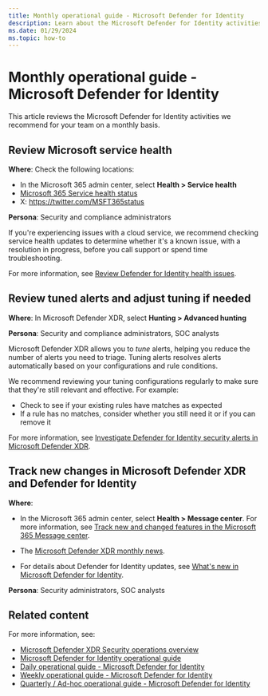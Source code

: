 ```yaml
---
title: Monthly operational guide - Microsoft Defender for Identity
description: Learn about the Microsoft Defender for Identity activities that we recommend for your team on a monthly basis.
ms.date: 01/29/2024
ms.topic: how-to
---
```


# Monthly operational guide - Microsoft Defender for Identity

This article reviews the Microsoft Defender for Identity activities we recommend for your team on a monthly basis.

## Review Microsoft service health

**Where**: Check the following locations:

- In the Microsoft 365 admin center, select **Health > Service health**
- [Microsoft 365 Service health status](https://status.office365.com/)
- X: https://twitter.com/MSFT365status

**Persona**: Security and compliance administrators

If you're experiencing issues with a cloud service, we recommend checking service health updates to determine whether it's a known issue, with a resolution in progress, before you call support or spend time troubleshooting.

For more information, see [Review Defender for Identity health issues](ops-guide-daily.md#review-defender-for-identity-health-issues).

## Review tuned alerts and adjust tuning if needed

**Where**: In Microsoft Defender XDR, select **Hunting > Advanced hunting**

**Persona**: Security and compliance administrators, SOC analysts

Microsoft Defender XDR allows you to *tune* alerts, helping you reduce the number of alerts you need to triage. Tuning alerts resolves alerts automatically based on your configurations and rule conditions.

We recommend reviewing your tuning configurations regularly to make sure that they're still relevant and effective. For example:

- Check to see if your existing rules have matches as expected
- If a rule has no matches, consider whether you still need it or if you can remove it

For more information, see [Investigate Defender for Identity security alerts in Microsoft Defender XDR](../manage-security-alerts.md).

## Track new changes in Microsoft Defender XDR and Defender for Identity

**Where**:

- In the Microsoft 365 admin center, select **Health > Message center**. For more information, see [Track new and changed features in the Microsoft 365 Message center](/microsoft-365/admin/manage/message-center).

- The [Microsoft Defender XDR monthly news](https://techcommunity.microsoft.com/t5/microsoft-defender-xdr-blog/bg-p/MicrosoftThreatProtectionBlog/label-name/Defender%20News).

- For details about Defender for Identity updates, see [What's new in Microsoft Defender for Identity](../whats-new.md).

**Persona**: Security administrators, SOC analysts

## Related content

For more information, see:

- [Microsoft Defender XDR Security operations overview](/security/operations/overview)
- [Microsoft Defender for Identity operational guide](ops-guide.md)
- [Daily operational guide - Microsoft Defender for Identity](ops-guide-daily.md)
- [Weekly operational guide - Microsoft Defender for Identity](ops-guide-weekly.md)
- [Quarterly / Ad-hoc operational guide - Microsoft Defender for Identity](ops-guide-quarterly.md)
